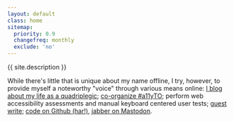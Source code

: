 ```yaml
---
layout: default
class: home
sitemap:
  priority: 0.9
  changefreq: monthly
  exclude: 'no'
---
```


<p class="intro">{{ site.description }}</p>

While there's little that is unique about my name offline, I try, however, to provide myself a noteworthy "voice" through various means online: [I blog about my life as a quadriplegic](https://abledaccess.com); [co-organize #a11yTO](http://a11yto.com); perform web accessibility assessments and manual keyboard centered user tests; [guest write](http://simplyaccessible.com/article/being-disabled-can-be-lame/); [code on Github (har!)](https://github.com/abledaccess/), <a rel="me" href="https://mastodon.social/@johnnydaux">jabber on Mastodon</a>.
